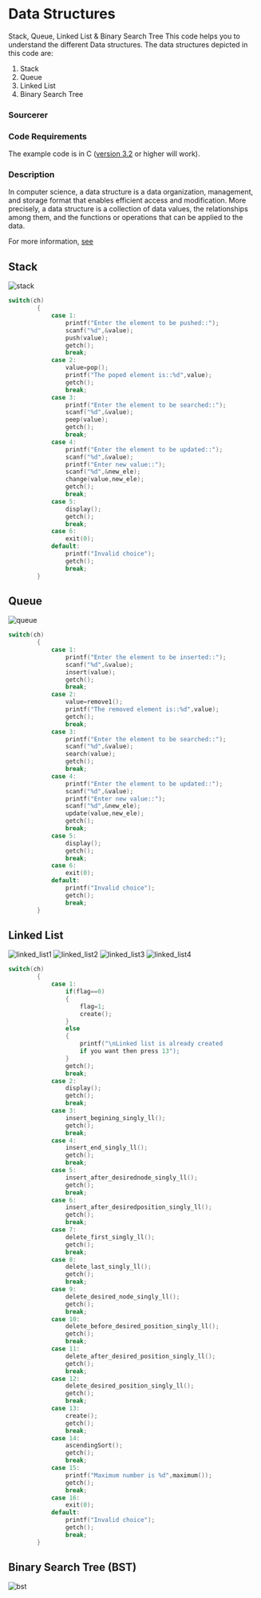 # Data Structures
Stack, Queue, Linked List & Binary Search Tree
This code helps you to understand the different Data structures. The data structures depicted in this code are:

1. Stack
2. Queue
3. Linked List
4. Binary Search Tree

### Sourcerer

### Code Requirements
The example code is in C ([version 3.2](https://archive.codeplex.com/?p=turboc) or higher will work).

### Description
In computer science, a data structure is a data organization, management, and storage format that enables efficient access and modification. More precisely, a data structure is a collection of data values, the relationships among them, and the functions or operations that can be applied to the data.

For more information, [see](https://en.wikipedia.org/wiki/Data_structure)

## Stack
![stack](gif/stack.gif)
```c
switch(ch)
        {
            case 1:
                printf("Enter the element to be pushed::");
                scanf("%d",&value);
                push(value);
                getch();
                break;
            case 2:
                value=pop();
                printf("The poped element is::%d",value);
                getch();
                break;
            case 3:
                printf("Enter the element to be searched::");
                scanf("%d",&value);
                peep(value);
                getch();
                break;
            case 4:
                printf("Enter the element to be updated::");
                scanf("%d",&value);
                printf("Enter new value::");
                scanf("%d",&new_ele);
                change(value,new_ele);
                getch();
                break;
            case 5:
                display();
                getch();
                break;
            case 6:
                exit(0);
            default:
                printf("Invalid choice");
                getch();
                break;
        }
```        
## Queue
![queue](gif/queue.gif)
```c
switch(ch)
        {
            case 1:
                printf("Enter the element to be inserted::");
                scanf("%d",&value);
                insert(value);
                getch();
                break;
            case 2:
                value=remove1();
                printf("The removed element is::%d",value);
                getch();
                break;
            case 3:
                printf("Enter the element to be searched::");
                scanf("%d",&value);
                search(value);
                getch();
                break;
            case 4:
                printf("Enter the element to be updated::");
                scanf("%d",&value);
                printf("Enter new value::");
                scanf("%d",&new_ele);
                update(value,new_ele);
                getch();
                break;
            case 5:
                display();
                getch();
                break;
            case 6:
                exit(0);
            default:
                printf("Invalid choice");
                getch();
                break;
        }
```
## Linked List
![linked_list1](gif/linked_list1.gif)
![linked_list2](gif/linked_list2.gif)
![linked_list3](gif/linked_list3.gif)
![linked_list4](gif/linked_list4.gif)
```c
switch(ch)
        {
            case 1:
                if(flag==0)
                {
                    flag=1;
                    create();
                }
                else
                {
                    printf("\nLinked list is already created
                    if you want then press 13");
                }
                getch();
                break;
            case 2:
                display();
                getch();
                break;
            case 3:
                insert_begining_singly_ll();
                getch();
                break;
            case 4:
                insert_end_singly_ll();
                getch();
                break;
            case 5:
                insert_after_desirednode_singly_ll();
                getch();
                break;
            case 6:
                insert_after_desiredposition_singly_ll();
                getch();
                break;
            case 7:
                delete_first_singly_ll();
                getch();
                break;
            case 8:
                delete_last_singly_ll();
                getch();
                break;
            case 9:
                delete_desired_node_singly_ll();
                getch();
                break;
            case 10:
                delete_before_desired_position_singly_ll();
                getch();
                break;
            case 11:
                delete_after_desired_position_singly_ll();
                getch();
                break;
            case 12:
                delete_desired_position_singly_ll();
                getch();
                break;
            case 13:
                create();
                getch();
                break;
            case 14:
                ascendingSort();
                getch();
                break;
            case 15:
                printf("Maximum number is %d",maximum());
                getch();
                break;
            case 16:
                exit(0);
            default:
                printf("Invalid choice");
                getch();
                break;
        }
```
## Binary Search Tree (BST)
![bst](gif/bst.gif)
